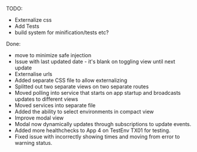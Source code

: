 TODO:

* Externalize css
* Add Tests
* build system for minification/tests etc?

Done:

* move to minimize safe injection
* Issue with last updated date - it's blank on toggling view until next update
* Externalise urls 
* Added separate CSS file to allow externalizing 
* Splitted out two separate views on two separate routes
* Moved polling into service that starts on app startup and broadcasts updates to different views 
* Moved services into separate file
* Added the ability to select environments in compact view
* Improve modal view
* Modal now dynamically updates through subscriptions to update events.
* Added more healthchecks to App 4 on TestEnv TX01 for testing.
* Fixed issue with incorrectly showing times and moving from error to warning status.

